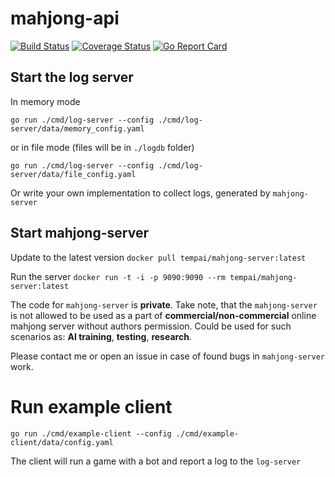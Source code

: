 # mahjong-api

[![Build Status](https://travis-ci.org/dnovikoff/mahjong-api.svg?branch=master)](https://travis-ci.org/dnovikoff/mahjong-api)
[![Coverage Status](https://img.shields.io/codecov/c/github/dnovikoff/mahjong-api.svg)](https://codecov.io/gh/dnovikoff/mahjong-api)
[![Go Report Card](https://goreportcard.com/badge/github.com/dnovikoff/mahjong-api)](https://goreportcard.com/report/github.com/dnovikoff/mahjong-api)

## Start the log server
In memory mode

`go run ./cmd/log-server --config ./cmd/log-server/data/memory_config.yaml`

or in file mode (files will be in `./logdb` folder)

`go run ./cmd/log-server --config ./cmd/log-server/data/file_config.yaml`

Or write your own implementation to collect logs, generated by `mahjong-server`

## Start mahjong-server
Update to the latest version
`docker pull tempai/mahjong-server:latest`

Run the server
`docker run -t -i -p 9090:9090 --rm tempai/mahjong-server:latest`

The code for `mahjong-server` is **private**. Take note, that the `mahjong-server` 
is not allowed to be used as a part of **commercial/non-commercial**
online mahjong server without authors permission.
Could be used for such scenarios as: **AI training**, **testing**, **research**.

Please contact me or open an issue in case of found bugs in `mahjong-server` work.

#  Run example client
`go run ./cmd/example-client --config ./cmd/example-client/data/config.yaml`

The client will run a game with a bot and report a log to the `log-server`
